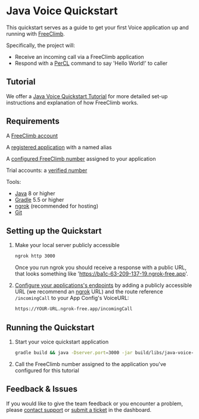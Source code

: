 # Java Voice Quickstart

This quickstart serves as a guide to get your first Voice application up and running with [FreeClimb](https://docs.freeclimb.com/docs/how-freeclimb-works).

Specifically, the project will:

- Receive an incoming call via a FreeClimb application
- Respond with a [PerCL](https://docs.freeclimb.com/reference/percl-overview) command to say 'Hello World!' to caller

## Tutorial

We offer a [Java Voice Quickstart Tutorial](https://docs.freeclimb.com/docs/java-voice-calling-quickstart) for more detailed set-up instructions and explanation of how FreeClimb works.

## Requirements
A [FreeClimb account](https://www.freeclimb.com/dashboard/signup/)

A [registered application](https://docs.freeclimb.com/docs/registering-and-configuring-an-application#register-an-app) with a named alias

A [configured FreeClimb number](https://docs.freeclimb.com/docs/getting-and-configuring-a-freeclimb-number) assigned to your application

Trial accounts: a [verified number](https://docs.freeclimb.com/docs/using-your-trial-account#verifying-outbound-numbers)

Tools:
- [Java](http://www.oracle.com/technetwork/java/javase/downloads/index.html/) 8 or higher
- [Gradle](https://gradle.org/install/) 5.5 or higher
- [ngrok](https://ngrok.com/download) (recommended for hosting)
- [Git](https://git-scm.com/)

## Setting up the Quickstart
1. Make your local server publicly accessible
    ```bash
    ngrok http 3000
    ```
    Once you run ngrok you should receive a response with a public URL, that looks something like 'https://ba1c-63-209-137-19.ngrok-free.app'. 

2. [Configure your applications's endpoints](https://docs.freeclimb.com/docs/registering-and-configuring-an-application#configure-your-application) by adding a publicly accessible URL (we recommend an [ngrok](https://ngrok.com/download) URL) and the route reference `/incomingCall` to your App Config's VoiceURL:

    ```bash
    https://YOUR-URL.ngrok-free.app/incomingCall
    ```
    
## Running the Quickstart
1. Start your voice quickstart application

    ```bash
    gradle build && java -Dserver.port=3000 -jar build/libs/java-voice-quickstart-3.0.6.jar
    ```

2. Call the FreeClimb number assigned to the application you've configured for this tutorial 

## Feedback & Issues
If you would like to give the team feedback or you encounter a problem, please [contact support](https://www.freeclimb.com/support/) or [submit a ticket](https://freeclimb.com/dashboard/portal/support) in the dashboard.